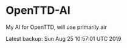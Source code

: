 # OpenTTD-AI
My AI for OpenTTD, will use primarily air

Latest backup: Sun Aug 25 10:57:01 UTC 2019
